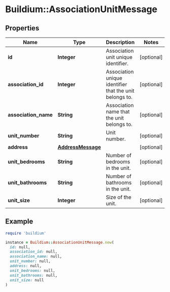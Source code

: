 # Buildium::AssociationUnitMessage

## Properties

| Name | Type | Description | Notes |
| ---- | ---- | ----------- | ----- |
| **id** | **Integer** | Association unit unique identifier. | [optional] |
| **association_id** | **Integer** | Association unique identifier that the unit belongs to. | [optional] |
| **association_name** | **String** | Association name that the unit belongs to. | [optional] |
| **unit_number** | **String** | Unit number. | [optional] |
| **address** | [**AddressMessage**](AddressMessage.md) |  | [optional] |
| **unit_bedrooms** | **String** | Number of bedrooms in the unit. | [optional] |
| **unit_bathrooms** | **String** | Number of bathrooms in the unit. | [optional] |
| **unit_size** | **Integer** | Size of the unit. | [optional] |

## Example

```ruby
require 'buildium'

instance = Buildium::AssociationUnitMessage.new(
  id: null,
  association_id: null,
  association_name: null,
  unit_number: null,
  address: null,
  unit_bedrooms: null,
  unit_bathrooms: null,
  unit_size: null
)
```

